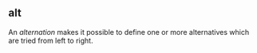 ## alt

An _alternation_ makes it possible to define one or more alternatives which are tried from left to right.

